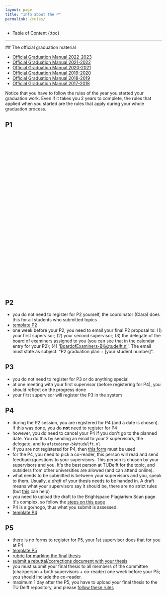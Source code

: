 ```yaml
---
layout: page
title: "Info about the P"
permalink: /rules/
---
```


<div class="box" markdown="1"> 

* Table of Content
{:toc}

</div>

- - -

<section id="gradmanual">
</section>
## The official graduation material

- [Official Graduation Manual 2022-2023](GraduationManualGeomatics2022-2023.pdf)
- [Official Graduation Manual 2021-2022](GraduationManualGeomatics2021-2022.pdf)
- [Official Graduation Manual 2020-2021](GraduationManualGeomatics2020-2021.pdf)
- [Official Graduation Manual 2019-2020](GraduationManualGeomatics2019-2020.pdf)
- [Official Graduation Manual 2018-2019](GraduationManualGeomatics2018-2019.pdf)
- [Official Graduation Manual 2017-2018](GraduationManualGeomatics2017-2018.pdf)
   
Notice that you have to follow the rules of the year you started your graduation work.
Even if it takes you 2 years to complete, the rules that applied when you started are the rules that apply during your whole graduation process.


## P1

<div data-tf-widget="g18fT6E2" data-tf-opacity="100" data-tf-iframe-props="title=GEO2020 p1 registration April 2023" data-tf-transitive-search-params data-tf-medium="snippet" style="width:100%;height:500px;"></div><script src="//embed.typeform.com/next/embed.js"></script>

## P2

- you do not need to register for P2 yourself, the coordinator (Clara) does this for all students who submitted topics
- [template P2](../templates/#p2)
- one week before your P2, you need to email your final P2 proposal to: (1) your first supervisor; (2) your second supervisor; (3) the delegate of the board of examiners assigned to you (you can see that in the calendar entry for your P2); (4)  'BoardofExaminers-BK@tudelft.nl'.
The email must state as subject: "P2 graduation plan + [your student number]". 


## P3

- you do not need to register for P3 or do anything special
- at one meeting with your first supervisor (before registering for P4), you should reflect on the progress done
- your first supervisor will register the P3 in the system


## P4

- during the P2 session, you are registered for P4 (and a date is chosen). If this was done, you do **not** need to register for P4 
- however, you do need to cancel your P4 if you don't go to the planned date. You do this by sending an email to your 2 supervisors, the delegate, and to `afstuderen-bk@tudelft.nl`
- if you are not registered for P4, then [this form](https://www.tudelft.nl/en/student/a-be-student-portal/practical-affairs/forms) must be used
- for the P4, you need to pick a co-reader, this person will read and send feedback/questions to your supervisors. This person is chosen by your supervisors and you. It's the best person at TUDelft for the topic, and outsiders from other universities are allowed (and can attend online).
- what needs to be submitted is between your supervisors and you, speak to them. Usually, a *draft* of your thesis needs to be handed in. A draft means what your supervisors say it should be, there are no strict rules (but [this](https://3d.bk.tudelft.nl/courses/geo2020/faq/#what-is-a-complete-draft-at-p4) can help)
- you need to upload the draft to the Brightspace Plagiarism Scan page. It's complex, so follow the [steps on this page](../plagiarism)
- P4 is a go/nogo, thus what you submit is assessed.
- [template P4](../templates/#p4p5)


## P5

- there is no forms to register for P5, your 1st supervisor does that for you at P4
- [template P5](../templates/#p4p5)
- [rubric for marking the final thesis](../rubric/)
- [submit a rebuttal/corrections document with your thesis](https://3d.bk.tudelft.nl/courses/geo2020/tips/#with-the-p5-thesis-submit-a-rebuttalcorrections-document)
- you must submit your final thesis to all members of the committee (chairperson + both supervisors + co-reader) one week before your P5; you should include the co-reader.
- maximum 1 day after the P5, you have to upload your final thesis to the TU Delft repository, and please [follow these rules](https://3d.bk.tudelft.nl/courses/geo2020/faq/#how-to-upload-your-final-thesis-to-the-tud-repository)

